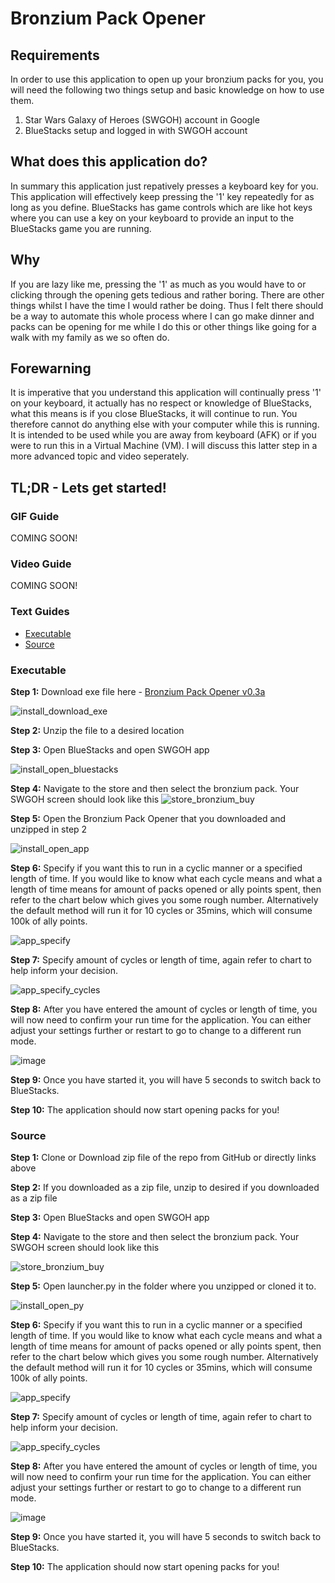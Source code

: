 # Bronzium Pack Opener

## Requirements

In order to use this application to open up your bronzium packs for you, you will need the following two things setup and basic knowledge on how to use them.

1. Star Wars Galaxy of Heroes (SWGOH) account in Google
2. BlueStacks setup and logged in with SWGOH account

## What does this application do?

In summary this application just repatively presses a keyboard key for you. This application will effectively keep pressing the '1' key repeatedly for as long as you define. BlueStacks has game controls which are like hot keys where you can use a key on your keyboard to provide an input to the BlueStacks game you are running.

## Why

If you are lazy like me, pressing the '1' as much as you would have to or clicking through the opening gets tedious and rather boring. There are other things whilst I have the time I would rather be doing. Thus I felt there should be a way to automate this whole process where I can go make dinner and packs can be opening for me while I do this or other things like going for a walk with my family as we so often do.

## Forewarning

It is imperative that you understand this application will continually press '1' on your keyboard, it actually has no respect or knowledge of BlueStacks, what this means is if you close BlueStacks, it will continue to run. You therefore cannot do anything else with your computer while this is running. It is intended to be used while you are away from keyboard (AFK) or if you were to run this in a Virtual Machine (VM). I will discuss this latter step in a more advanced topic and video seperately.

## TL;DR - Lets get started!

### GIF Guide

COMING SOON!


### Video Guide

COMING SOON!

### Text Guides

<ul id="profileTabs" class="nav nav-tabs">
  <li class="active"><a data-toggle="tab" href="#executable">Executable</a></li>
  <li><a data-toggle="tab" href="#source">Source</a></li>
</ul>
  <div class="tab-content">
<div role="tabpanel" id="executable" class="tab-pane fade in active">

### Executable

**Step 1:** Download exe file here - <a href="https://1drv.ms/u/s!AqZNpR8_ZtGviKM-QTho_qw3sC3U-A?e=mfb9Qa">Bronzium Pack Opener v0.3a</a>

![install_download_exe](https://user-images.githubusercontent.com/53065247/119247797-0b2ca900-bbd0-11eb-8037-3a3a216cbbba.png)

**Step 2:** Unzip the file to a desired location

**Step 3:** Open BlueStacks and open SWGOH app

![install_open_bluestacks](https://user-images.githubusercontent.com/53065247/119247843-5b0b7000-bbd0-11eb-9151-05c11d9b8f1c.png)

**Step 4:** Navigate to the store and then select the bronzium pack. Your SWGOH screen should look like this
![store_bronzium_buy](https://user-images.githubusercontent.com/53065247/119247440-c2272580-bbcc-11eb-90c3-089979de43a7.png)

**Step 5:** Open the Bronzium Pack Opener that you downloaded and unzipped in step 2

![install_open_app](https://user-images.githubusercontent.com/53065247/119247872-9dcd4800-bbd0-11eb-92bb-329e5e2f4e78.png)

**Step 6:** Specify if you want this to run in a cyclic manner or a specified length of time. If you would like to know what each cycle means and what a length of time means for amount of packs opened or ally points spent, then refer to the chart below which gives you some rough number. Alternatively the default method will run it for 10 cycles or 35mins, which will consume 100k of ally points.

![app_specify](https://user-images.githubusercontent.com/53065247/119247901-cd7c5000-bbd0-11eb-8c2b-031887707e1d.png)

**Step 7:** Specify amount of cycles or length of time, again refer to chart to help inform your decision.

![app_specify_cycles](https://user-images.githubusercontent.com/53065247/119247977-53989680-bbd1-11eb-958e-bdba0fd03acb.png)

**Step 8:** After you have entered the amount of cycles or length of time, you will now need to confirm your run time for the application. You can either adjust your settings further or restart to go to change to a different run mode.

![image](https://user-images.githubusercontent.com/53065247/119247990-657a3980-bbd1-11eb-921d-b24550b486f1.png)

**Step 9:** Once you have started it, you will have 5 seconds to switch back to BlueStacks.

**Step 10:** The application should now start opening packs for you!

</div>
  

<div role="tabpanel" id="source" class="tab-pane fade">

### Source
**Step 1:** Clone or Download zip file of the repo from GitHub or directly links above

**Step 2:** If you downloaded as a zip file, unzip to desired if you downloaded as a zip file

**Step 3:** Open BlueStacks and open SWGOH app

**Step 4:** Navigate to the store and then select the bronzium pack. Your SWGOH screen should look like this

![store_bronzium_buy](https://user-images.githubusercontent.com/53065247/119247440-c2272580-bbcc-11eb-90c3-089979de43a7.png)

**Step 5:** Open launcher.py in the folder where you unzipped or cloned it to.

![install_open_py](https://user-images.githubusercontent.com/53065247/119247936-09afb080-bbd1-11eb-87e2-a8b31b8ae4c9.png)

**Step 6:** Specify if you want this to run in a cyclic manner or a specified length of time. If you would like to know what each cycle means and what a length of time means for amount of packs opened or ally points spent, then refer to the chart below which gives you some rough number. Alternatively the default method will run it for 10 cycles or 35mins, which will consume 100k of ally points.

![app_specify](https://user-images.githubusercontent.com/53065247/119247901-cd7c5000-bbd0-11eb-8c2b-031887707e1d.png)

**Step 7:** Specify amount of cycles or length of time, again refer to chart to help inform your decision.

![app_specify_cycles](https://user-images.githubusercontent.com/53065247/119247977-53989680-bbd1-11eb-958e-bdba0fd03acb.png)

**Step 8:** After you have entered the amount of cycles or length of time, you will now need to confirm your run time for the application. You can either adjust your settings further or restart to go to change to a different run mode.

![image](https://user-images.githubusercontent.com/53065247/119247990-657a3980-bbd1-11eb-921d-b24550b486f1.png)

**Step 9:** Once you have started it, you will have 5 seconds to switch back to BlueStacks.

**Step 10:** The application should now start opening packs for you!

</div>
</div>
